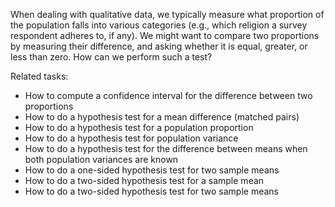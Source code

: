 
When dealing with qualitative data, we typically measure what proportion of the
population falls into various categories (e.g., which religion a survey
respondent adheres to, if any).  We might want to compare two proportions by
measuring their difference, and asking whether it is equal, greater, or less
than zero. How can we perform such a test?

Related tasks:

 * How to compute a confidence interval for the difference between two proportions
 * How to do a hypothesis test for a mean difference (matched pairs)
 * How to do a hypothesis test for a population proportion
 * How to do a hypothesis test for population variance
 * How to do a hypothesis test for the difference between means when both population variances are known
 * How to do a one-sided hypothesis test for two sample means
 * How to do a two-sided hypothesis test for a sample mean
 * How to do a two-sided hypothesis test for two sample means

